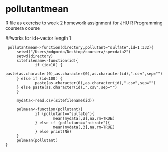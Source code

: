 # pollutantmean
R file as exercise to week 2 homework assignment for JHU R Programming coursera course

##works for id<-vector length 1

     pollutantmean<-function(directory,pollutant="sulfate",id=1:332){
         setwd("/Users/mdgordo/Desktop/coursera/specdata2")
         setwd(directory)
         sitefilename<-function(id){
                 if (id<10) {
                 paste(as.character(0),as.character(0),as.character(id),".csv",sep="")
         } else if (id<100) {
                 paste(as.character(0),as.character(id),".csv",sep="")
         } else paste(as.character(id),".csv",sep="")
         }
     
         mydata<-read.csv(sitefilename(id))
        
         polmean<-function(pollutant){
                 if (pollutant=="sulfate"){
                         mean(mydata[,2],na.rm=TRUE)
                 } else if (pollutant=="nitrate"){
                         mean(mydata[,3],na.rm=TRUE)
                 } else print(NA)
         }
         polmean(pollutant)
    }
